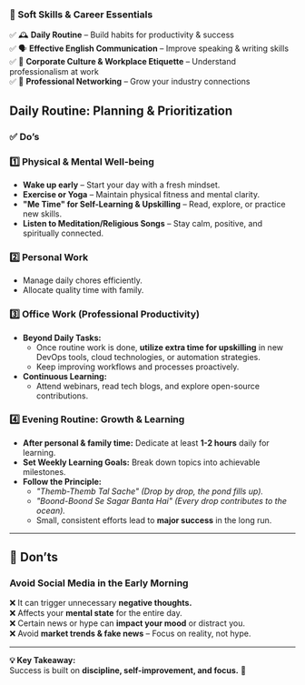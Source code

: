### **🌟 Soft Skills & Career Essentials**  
✅ 🕰 **Daily Routine** – Build habits for productivity & success  
✅ 🗣 **Effective English Communication** – Improve speaking & writing skills  
✅ 🏢 **Corporate Culture & Workplace Etiquette** – Understand professionalism at work  
✅ 🤝 **Professional Networking** – Grow your industry connections  

## **Daily Routine: Planning & Prioritization**  

### **✅ Do’s**  

### **1️⃣ Physical & Mental Well-being**  
- **Wake up early** – Start your day with a fresh mindset.  
- **Exercise or Yoga** – Maintain physical fitness and mental clarity.  
- **"Me Time" for Self-Learning & Upskilling** – Read, explore, or practice new skills.  
- **Listen to Meditation/Religious Songs** – Stay calm, positive, and spiritually connected.  

### **2️⃣ Personal Work**  
- Manage daily chores efficiently.  
- Allocate quality time with family.  

### **3️⃣ Office Work (Professional Productivity)**  
- **Beyond Daily Tasks:**  
  - Once routine work is done, **utilize extra time for upskilling** in new DevOps tools, cloud technologies, or automation strategies.  
  - Keep improving workflows and processes proactively.  
- **Continuous Learning:**  
  - Attend webinars, read tech blogs, and explore open-source contributions.  

### **4️⃣ Evening Routine: Growth & Learning**  
- **After personal & family time:** Dedicate at least **1-2 hours** daily for learning.  
- **Set Weekly Learning Goals:** Break down topics into achievable milestones.  
- **Follow the Principle:**  
  - *"Themb-Themb Tal Sache" (Drop by drop, the pond fills up).*  
  - *"Boond-Boond Se Sagar Banta Hai" (Every drop contributes to the ocean).*  
  - Small, consistent efforts lead to **major success** in the long run.  

---

## **🚫 Don’ts**  

### **Avoid Social Media in the Early Morning**  
❌ It can trigger unnecessary **negative thoughts.**  
❌ Affects your **mental state** for the entire day.  
❌ Certain news or hype can **impact your mood** or distract you.  
❌ Avoid **market trends & fake news** – Focus on reality, not hype.  

---

**💡 Key Takeaway:**   
Success is built on **discipline, self-improvement, and focus.** 🌟 